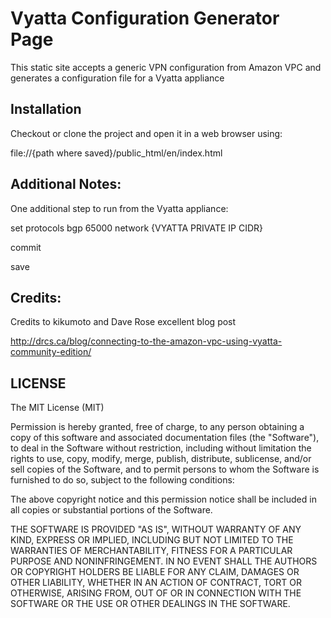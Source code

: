 # Vyatta Configuration Generator Page

This static site accepts a generic VPN configuration from Amazon VPC and generates a configuration file for a Vyatta appliance

## Installation

Checkout or clone the project and open it in a web browser using:

file://{path where saved}/public_html/en/index.html

## Additional Notes:

One additional step to run from the Vyatta appliance:

set protocols bgp 65000 network {VYATTA PRIVATE IP CIDR}

commit

save

## Credits:

Credits to kikumoto and Dave Rose excellent blog post

http://drcs.ca/blog/connecting-to-the-amazon-vpc-using-vyatta-community-edition/

## LICENSE

The MIT License (MIT)

Permission is hereby granted, free of charge, to any person obtaining a copy
of this software and associated documentation files (the "Software"), to deal
in the Software without restriction, including without limitation the rights
to use, copy, modify, merge, publish, distribute, sublicense, and/or sell
copies of the Software, and to permit persons to whom the Software is
furnished to do so, subject to the following conditions:

The above copyright notice and this permission notice shall be included in
all copies or substantial portions of the Software.

THE SOFTWARE IS PROVIDED "AS IS", WITHOUT WARRANTY OF ANY KIND, EXPRESS OR
IMPLIED, INCLUDING BUT NOT LIMITED TO THE WARRANTIES OF MERCHANTABILITY,
FITNESS FOR A PARTICULAR PURPOSE AND NONINFRINGEMENT. IN NO EVENT SHALL THE
AUTHORS OR COPYRIGHT HOLDERS BE LIABLE FOR ANY CLAIM, DAMAGES OR OTHER
LIABILITY, WHETHER IN AN ACTION OF CONTRACT, TORT OR OTHERWISE, ARISING FROM,
OUT OF OR IN CONNECTION WITH THE SOFTWARE OR THE USE OR OTHER DEALINGS IN
THE SOFTWARE.
